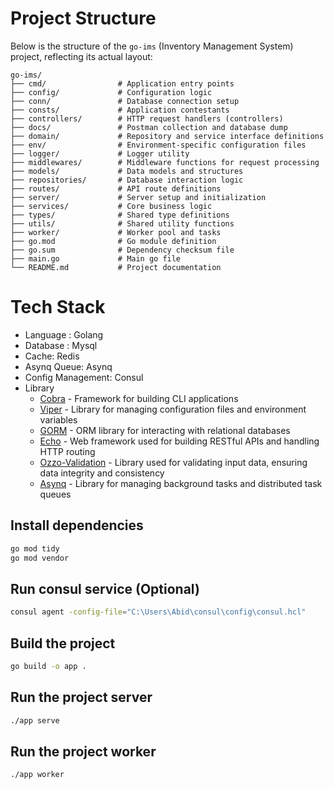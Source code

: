 # Project Structure

Below is the structure of the `go-ims` (Inventory Management System) project, reflecting its actual layout:

```
go-ims/
├── cmd/                # Application entry points
├── config/             # Configuration logic
├── conn/               # Database connection setup
├── consts/             # Application contestants
├── controllers/        # HTTP request handlers (controllers)
├── docs/               # Postman collection and database dump
├── domain/             # Repository and service interface definitions
├── env/                # Environment-specific configuration files
├── logger/             # Logger utility
├── middlewares/        # Middleware functions for request processing
├── models/             # Data models and structures
├── repositories/       # Database interaction logic
├── routes/             # API route definitions
├── server/             # Server setup and initialization
├── services/           # Core business logic
├── types/              # Shared type definitions
├── utils/              # Shared utility functions
├── worker/             # Worker pool and tasks
├── go.mod              # Go module definition
├── go.sum              # Dependency checksum file
├── main.go             # Main go file
└── README.md           # Project documentation

```
# Tech Stack

- Language : Golang
- Database : Mysql
- Cache: Redis
- Asynq Queue: Asynq
- Config Management: Consul
- Library
  - [Cobra](https://github.com/spf13/cobra) - Framework for building CLI applications
  - [Viper](https://github.com/spf13/viper) - Library for managing configuration files and environment variables
  - [GORM](https://github.com/go-gorm/gorm) - ORM library for interacting with relational databases
  - [Echo](https://github.com/labstack/echo) - Web framework used for building RESTful APIs and handling HTTP routing
  - [Ozzo-Validation](https://github.com/go-ozzo/ozzo-validation) - Library used for validating input data, ensuring data integrity and consistency
  - [Asynq](https://github.com/hibiken/asynq) - Library for managing background tasks and distributed task queues

## Install dependencies

```bash
go mod tidy
go mod vendor
```

## Run consul service (Optional)

```bash
consul agent -config-file="C:\Users\Abid\consul\config\consul.hcl"
```

## Build the project

```bash
go build -o app .
```

## Run the project server

```bash
./app serve
```

## Run the project worker

```bash
./app worker
```
